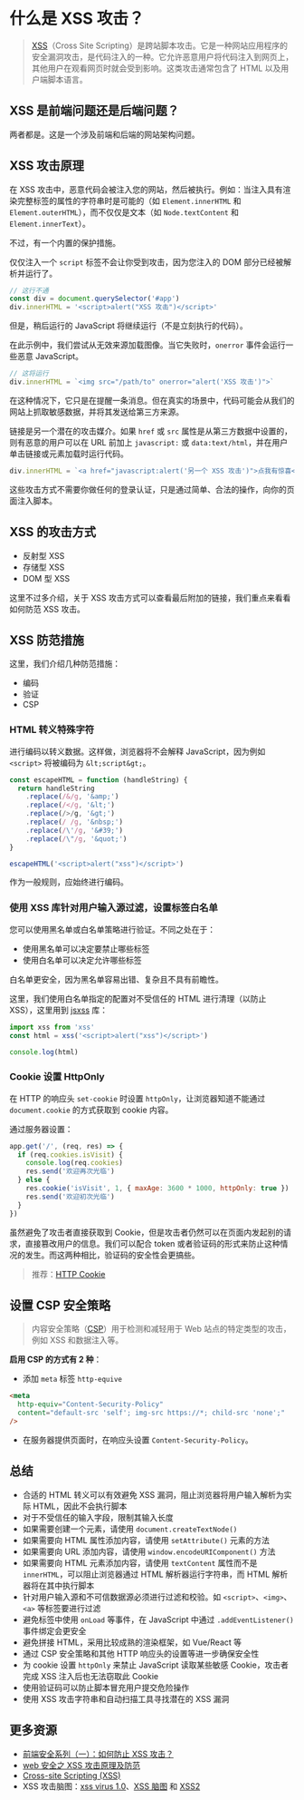 # 什么是 XSS 攻击？

> [XSS](https://zh.wikipedia.org/wiki/%E8%B7%A8%E7%B6%B2%E7%AB%99%E6%8C%87%E4%BB%A4%E7%A2%BC)（Cross Site Scripting）是跨站脚本攻击。它是一种网站应用程序的安全漏洞攻击，是代码注入的一种。它允许恶意用户将代码注入到网页上，其他用户在观看网页时就会受到影响。这类攻击通常包含了 HTML 以及用户端脚本语言。

## XSS 是前端问题还是后端问题？

两者都是。这是一个涉及前端和后端的网站架构问题。

## XSS 攻击原理

在 XSS 攻击中，恶意代码会被注入您的网站，然后被执行。例如：当注入具有渲染完整标签的属性的字符串时是可能的（如 `Element.innerHTML` 和 `Element.outerHTML`），而不仅仅是文本（如 `Node.textContent` 和 `Element.innerText`）。

不过，有一个内置的保护措施。

仅仅注入一个 `script` 标签不会让你受到攻击，因为您注入的 DOM 部分已经被解析并运行了。

```js
// 这行不通
const div = document.querySelector('#app')
div.innerHTML = '<script>alert("XSS 攻击")</script>'
```

但是，稍后运行的 JavaScript 将继续运行（不是立刻执行的代码）。

在此示例中，我们尝试从无效来源加载图像。当它失败时，`onerror` 事件会运行一些恶意 JavaScript。

```js
// 这将运行
div.innerHTML = `<img src="/path/to" onerror="alert('XSS 攻击')">`
```

在这种情况下，它只是在提醒一条消息。但在真实的场景中，代码可能会从我们的网站上抓取敏感数据，并将其发送给第三方来源。

链接是另一个潜在的攻击媒介。如果 `href` 或 `src` 属性是从第三方数据中设置的，则有恶意的用户可以在 URL 前加上 `javascript:` 或 `data:text/html`，并在用户单击链接或元素加载时运行代码。

```js
div.innerHTML = `<a href="javascript:alert('另一个 XSS 攻击')">点我有惊喜</a>`
```

这些攻击方式不需要你做任何的登录认证，只是通过简单、合法的操作，向你的页面注入脚本。

## XSS 的攻击方式

- 反射型 XSS
- 存储型 XSS
- DOM 型 XSS

这里不过多介绍，关于 XSS 攻击方式可以查看最后附加的链接，我们重点来看看如何防范 XSS 攻击。

## XSS 防范措施

这里，我们介绍几种防范措施：

- 编码
- 验证
- CSP

### HTML 转义特殊字符

进行编码以转义数据。这样做，浏览器将不会解释 JavaScript，因为例如 `<script>` 将被编码为 `&lt;script&gt;`。

```js
const escapeHTML = function (handleString) {
  return handleString
    .replace(/&/g, '&amp;')
    .replace(/</g, '&lt;')
    .replace(/>/g, '&gt;')
    .replace(/ /g, '&nbsp;')
    .replace(/\'/g, '&#39;')
    .replace(/\"/g, '&quot;')
}

escapeHTML('<script>alert("xss")</script>')
```

作为一般规则，应始终进行编码。

### 使用 XSS 库针对用户输入源过滤，设置标签白名单

您可以使用黑名单或白名单策略进行验证。不同之处在于：

- 使用黑名单可以决定要禁止哪些标签
- 使用白名单可以决定允许哪些标签

白名单更安全，因为黑名单容易出错、复杂且不具有前瞻性。

这里，我们使用白名单指定的配置对不受信任的 HTML 进行清理（以防止 XSS），这里用到 [jsxss](http://jsxss.com/) 库：

```js
import xss from 'xss'
const html = xss('<script>alert("xss")</script>')

console.log(html)
```

### Cookie 设置 HttpOnly

在 HTTP 的响应头 `set-cookie` 时设置 `httpOnly`，让浏览器知道不能通过 `document.cookie` 的方式获取到 cookie 内容。

通过服务器设置：

```js
app.get('/', (req, res) => {
  if (req.cookies.isVisit) {
    console.log(req.cookies)
    res.send('欢迎再次光临')
  } else {
    res.cookie('isVisit', 1, { maxAge: 3600 * 1000, httpOnly: true })
    res.send('欢迎初次光临')
  }
})
```

虽然避免了攻击者直接获取到 Cookie，但是攻击者仍然可以在页面内发起别的请求，直接篡改用户的信息。我们可以配合 token 或者验证码的形式来防止这种情况的发生。而这两种相比，验证码的安全性会更搞些。

> 推荐：[HTTP Cookie](https://github.com/lio-zero/blog/blob/main/%E8%AE%A1%E7%AE%97%E6%9C%BA%E7%BD%91%E7%BB%9C/HTTP%20Cookie.md)

## 设置 CSP 安全策略

> 内容安全策略（[CSP](https://developer.mozilla.org/zh-CN/docs/Web/HTTP/CSP)）用于检测和减轻用于 Web 站点的特定类型的攻击，例如 XSS 和数据注入等。

**启用 CSP 的方式有 2 种**：

- 添加 `meta` 标签 `http-equive`

```html
<meta
  http-equiv="Content-Security-Policy"
  content="default-src 'self'; img-src https://*; child-src 'none';"
/>
```

- 在服务器提供页面时，在响应头设置 `Content-Security-Policy`。

## 总结

- 合适的 HTML 转义可以有效避免 XSS 漏洞，阻止浏览器将用户输入解析为实际 HTML，因此不会执行脚本
- 对于不受信任的输入字段，限制其输入长度
- 如果需要创建一个元素，请使用 `document.createTextNode()`
- 如果需要向 HTML 属性添加内容，请使用 `setAttribute()` 元素的方法
- 如果需要向 URL 添加内容，请使用 `window.encodeURIComponent()` 方法
- 如果需要向 HTML 元素添加内容，请使用 `textContent` 属性而不是 `innerHTML`，可以阻止浏览器通过 HTML 解析器运行字符串，而 HTML 解析器将在其中执行脚本
- 针对用户输入源和不可信数据源必须进行过滤和校验。如 `<script>`、`<img>`、`<a>` 等标签要进行过滤
- 避免标签中使用 `onLoad` 等事件，在 JavaScript 中通过 `.addEventListener()` 事件绑定会更安全
- 避免拼接 HTML，采用比较成熟的渲染框架，如 Vue/React 等
- 通过 CSP 安全策略和其他 HTTP 响应头的设置等进一步确保安全性
- 为 cookie 设置 `httpOnly` 来禁止 JavaScript 读取某些敏感 Cookie，攻击者完成 XSS 注入后也无法窃取此 Cookie
- 使用验证码可以防止脚本冒充用户提交危险操作
- 使用 XSS 攻击字符串和自动扫描工具寻找潜在的 XSS 漏洞

## 更多资源

- [前端安全系列（一）：如何防止 XSS 攻击？](https://tech.meituan.com/2018/09/27/fe-security.html)
- [web 安全之 XSS 攻击原理及防范](https://www.cnblogs.com/tugenhua0707/p/10909284.html)
- [Cross-site Scripting (XSS)](https://www.acunetix.com/websitesecurity/cross-site-scripting/)
- XSS 攻击脑图：[xss virus 1.0](https://raw.githubusercontent.com/phith0n/Mind-Map/master/xss%20virus%201.0.png)、[XSS 脑图](https://raw.githubusercontent.com/phith0n/Mind-Map/master/XSS%E8%84%91%E5%9B%BE.png) 和 [XSS2](https://raw.githubusercontent.com/phith0n/Mind-Map/master/XSS2.png)
